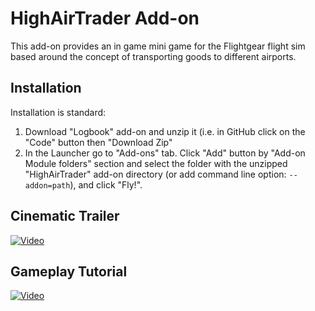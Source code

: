 # HighAirTrader Add-on

This add-on provides an in game mini game for the Flightgear flight sim
based around the concept of transporting goods to different airports.

## Installation

Installation is standard:

1. Download "Logbook" add-on and unzip it (i.e. in GitHub click on the "Code" 
   button then "Download Zip"
2. In the Launcher go to "Add-ons" tab. Click "Add" button by "Add-on Module folders" 
   section and select the folder with the unzipped "HighAirTrader" add-on directory 
   (or add command line option: `--addon=path`), and click "Fly!".

## Cinematic Trailer
[![Video](https://img.youtube.com/vi/mouhkIRHh_k/maxresdefault.jpg)](https://www.youtube.com/watch?v=mouhkIRHh_k)

## Gameplay Tutorial
[![Video](https://img.youtube.com/vi/VtL-F7PAUfg/maxresdefault.jpg)](https://www.youtube.com/watch?v=VtL-F7PAUfg)

